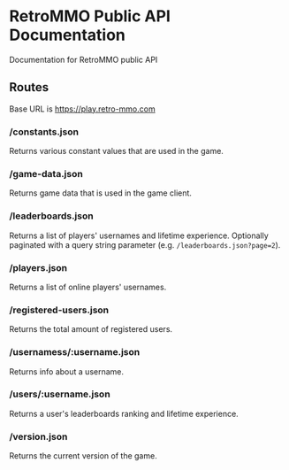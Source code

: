 # RetroMMO Public API Documentation
Documentation for RetroMMO public API

## Routes
Base URL is https://play.retro-mmo.com

### /constants.json
Returns various constant values that are used in the game.

### /game-data.json
Returns game data that is used in the game client.

### /leaderboards.json
Returns a list of players' usernames and lifetime experience. Optionally paginated with a query string parameter (e.g. `/leaderboards.json?page=2`).

### /players.json
Returns a list of online players' usernames.

### /registered-users.json
Returns the total amount of registered users.

### /usernamess/:username.json
Returns info about a username.

### /users/:username.json
Returns a user's leaderboards ranking and lifetime experience.

### /version.json
Returns the current version of the game.
